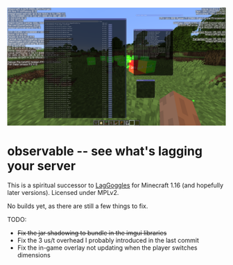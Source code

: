 ![](/screenshots/1.png)

# observable -- see what's lagging your server

This is a spiritual successor to [LagGoggles](https://www.curseforge.com/minecraft/mc-mods/laggoggles) for Minecraft 1.16 (and hopefully later versions). Licensed under MPLv2.

No builds yet, as there are still a few things to fix.

TODO:

- ~~Fix the jar shadowing to bundle in the imgui libraries~~
- Fix the 3 us/t overhead I probably introduced in the last commit
- Fix the in-game overlay not updating when the player switches dimensions